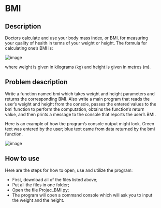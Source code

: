# BMI

## Description

Doctors calculate and use your body mass index, or BMI, for measuring your quality of health in terms of your weight or height. The formula for calculating one’s BMI is:

![image](https://user-images.githubusercontent.com/86201781/128756810-59654737-a6e7-4934-bbbf-78f5ce990690.png)

where weight is given in kilograms (kg) and height is given in metres (m).

## Problem description

Write a function named bmi which takes weight and height parameters and returns the corresponding BMI. Also write a main program that reads the user’s weight and height from the console, passes the entered values to the bmi function to perform the computation, obtains the function’s return value, and then prints a message to the console that reports the user’s BMI.

Here is an example of how the program’s console output might look. Green text was entered by the user;
blue text came from data returned by the bmi function.

![image](https://user-images.githubusercontent.com/86201781/128757132-9b8736ed-5733-4cd5-8e6f-add763f4592a.png)

## How to use
Here are the steps for how to open, use and utilize the program:

- First, download all of the files listed above;
- Put all the files in one folder;
- Open the file Projec_BMI.py;
- The program will open a command console which will ask you to input the weight and the height.
